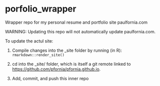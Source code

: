 # porfolio_wrapper

Wrapper repo for my personal resume and portfolio site paulfornia.com

WARNING: Updating this repo will not automatically update paulfornia.com.

To update the actul site:

1) Compile changes into the _site folder by running (in R):
```rmarkdown::render_site()```

2) cd into the _site/ folder, which is itself a git remote linked to <https://github.com/pfornia/pfornia.github.io>.

3) Add, commit, and push this inner repo